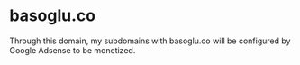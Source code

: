 # basoglu.co

Through this domain, my subdomains with basoglu.co will be configured by Google Adsense to be monetized.
